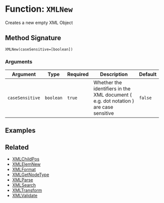 [comment]: # (Note: This documentation is generated dynamically in the build process.  To modify the contents, change the javadoc on the _invoke method of the BIF class)

# Function: `XMLNew`

Creates a new empty XML Object

## Method Signature

```
XMLNew(caseSensitive=[boolean])
```

### Arguments


| Argument | Type | Required | Description | Default |
|----------|------|----------|-------------|---------|
| `caseSensitive` | `boolean` | `true` | Whether the identifiers in the XML document ( e.g. dot notation ) are case sensitive | `false` |

## Examples



## Related

  * [XMLChildPos](./XMLChildPos.md)
  * [XMLElemNew](./XMLElemNew.md)
  * [XMLFormat](./XMLFormat.md)
  * [XMLGetNodeType](./XMLGetNodeType.md)
  * [XMLParse](./XMLParse.md)
  * [XMLSearch](./XMLSearch.md)
  * [XMLTransform](./XMLTransform.md)
  * [XMLValidate](./XMLValidate.md)
